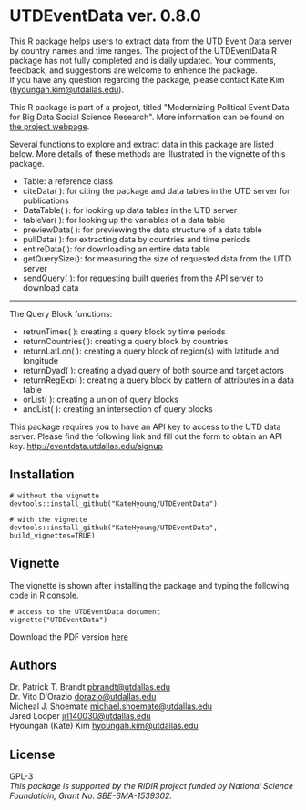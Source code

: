 # UTDEventData ver. 0.8.0

This R package helps users to extract data from the UTD Event Data server by country names and time ranges. The project of the UTDEventData R package has not fully completed and is daily updated. Your comments, feedback, and suggestions are welcome to enhence the package.   
If you have any question regarding the package, please contact Kate Kim (<hyoungah.kim@utdallas.edu>).

This R package is part of a project, titled "Modernizing Political Event Data for Big Data Social Science Research". More information can be found on [the project webpage](http://eventdata.utdallas.edu/data.html).

Several functions to explore and extract data in this package are listed below. More details of these methods are illustrated in the vignette of this package. 

- Table: a reference class 
- citeData( ): for citing the package and data tables in the UTD server for publications
- DataTable( ): for looking up data tables in the UTD server 
- tableVar( ): for looking up the variables of a data table
- previewData( ): for previewing the data structure of a data table
- pullData( ): for extracting data by countries and time periods 
- entireData( ): for downloading an entire data table
- getQuerySize(): for measuring the size of requested data from the UTD server
- sendQuery( ): for requesting built queries from the API server to download data

****
The Query Block functions:

- retrunTimes( ): creating a query block by time periods
- returnCountries( ): creating a query block by countries
- returnLatLon( ): creating a query block of region(s) with latitude and longitude
- returnDyad( ): creating a dyad query of both source and target actors
- returnRegExp( ): creating a query block by pattern of attributes in a data table
- orList( ): creating a union of query blocks 
- andList( ): creating an intersection of query blocks

This package requires you to have an API key to access to the UTD data server. Please find the following link and fill out the form to obtain an API key. 
<http://eventdata.utdallas.edu/signup>

## Installation

```
# without the vignette
devtools::install_github("KateHyoung/UTDEventData") 

# with the vignette
devtools::install_github("KateHyoung/UTDEventData", build_vignettes=TRUE)
```
## Vignette
The vignette is shown after installing the package and typing the following code in R console.

```
# access to the UTDEventData document 
vignette("UTDEventData")
```
Download the PDF version [here](https://github.com/KateHyoung/UTDEventData/raw/UTDEventData/UTDEventData.pdf)


## Authors  
Dr. Patrick T. Brandt <pbrandt@utdallas.edu>  
Dr. Vito D'Orazio <dorazio@utdallas.edu>  
Micheal J. Shoemate <michael.shoemate@utdallas.edu>  
Jared Looper <jrl140030@utdallas.edu>  
Hyoungah (Kate) Kim <hyoungah.kim@utdallas.edu>  

## License
GPL-3 <br/>
*This package is supported by the RIDIR project funded by National Science Foundatioin, Grant No. SBE-SMA-1539302.*
